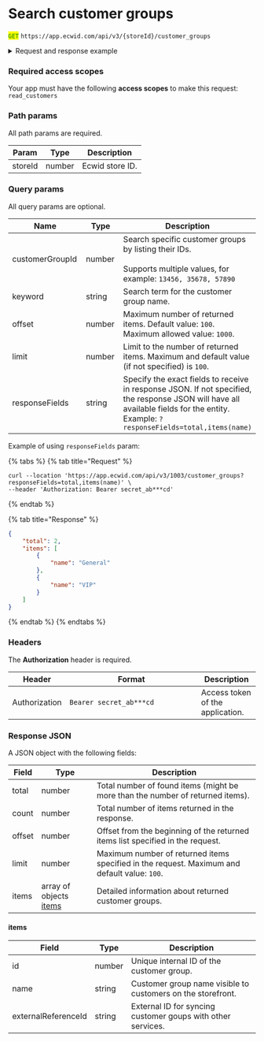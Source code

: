 # Search customer groups

<mark style="color:green;">`GET`</mark> `https://app.ecwid.com/api/v3/{storeId}/customer_groups`&#x20;

<details>

<summary>Request and response example</summary>

Request:

```http
GET /api/v3/1003/customer_groups HTTP/1.1
Authorization: Bearer secret_token
Host: app.ecwid.com
```

Response:

```json
{
  "total": 2,
  "count": 2,
  "offset": 0,
  "limit": 100,
  "items": [
    {
      "id": 0,
      "name": "General"
    },
    {
      "id": 9367001,
      "name": "VIP"
    }
  ]
}
```

</details>

### Required access scopes

Your app must have the following **access scopes** to make this request: `read_customers`

### Path params

All path params are required.

| Param   | Type   | Description     |
| ------- | ------ | --------------- |
| storeId | number | Ecwid store ID. |

### Query params

All query params are optional.

<table data-full-width="false"><thead><tr><th width="187">Name</th><th width="97">Type</th><th>Description</th></tr></thead><tbody><tr><td>customerGroupId</td><td>number</td><td>Search specific customer groups by listing their IDs. <br><br>Supports multiple values, for example: <code>13456, 35678, 57890</code></td></tr><tr><td>keyword</td><td>string</td><td>Search term for the customer group name.</td></tr><tr><td>offset</td><td>number</td><td>Maximum number of returned items. Default value: <code>100</code>. Maximum allowed value: <code>1000</code>.</td></tr><tr><td>limit</td><td>number</td><td>Limit to the number of returned items. Maximum and default value (if not specified) is <code>100</code>.</td></tr><tr><td>responseFields</td><td>string</td><td>Specify the exact fields to receive in response JSON. If not specified, the response JSON will have all available fields for the entity.<br>Example: <code>?responseFields=total,items(name)</code></td></tr></tbody></table>

Example of using `responseFields` param:

{% tabs %}
{% tab title="Request" %}
```
curl --location 'https://app.ecwid.com/api/v3/1003/customer_groups?responseFields=total,items(name)' \
--header 'Authorization: Bearer secret_ab***cd'
```
{% endtab %}

{% tab title="Response" %}
```json
{
    "total": 2,
    "items": [
        {
            "name": "General"
        },
        {
            "name": "VIP"
        }
    ]
}
```
{% endtab %}
{% endtabs %}

### Headers

The **Authorization** header is required.

<table><thead><tr><th>Header</th><th width="252">Format</th><th>Description</th></tr></thead><tbody><tr><td>Authorization</td><td><code>Bearer secret_ab***cd</code></td><td>Access token of the application.</td></tr></tbody></table>

### Response JSON

A JSON object with the following fields:

| Field  | Type                                                      | Description                                                                                  |
| ------ | --------------------------------------------------------- | -------------------------------------------------------------------------------------------- |
| total  | number                                                    | Total number of found items (might be more than the number of returned items).               |
| count  | number                                                    | Total number of items returned in the response.                                              |
| offset | number                                                    | Offset from the beginning of the returned items list specified in the request.               |
| limit  | number                                                    | Maximum number of returned items specified in the request. Maximum and default value: `100`. |
| items  | array of objects [items](search-customer-groups.md#items) | Detailed information about returned customer groups.                                         |

#### items

| Field               | Type   | Description                                                 |
| ------------------- | ------ | ----------------------------------------------------------- |
| id                  | number | Unique internal ID of the customer group.                   |
| name                | string | Customer group name visible to customers on the storefront. |
| externalReferenceId | string | External ID for syncing customer goups with other services. |
